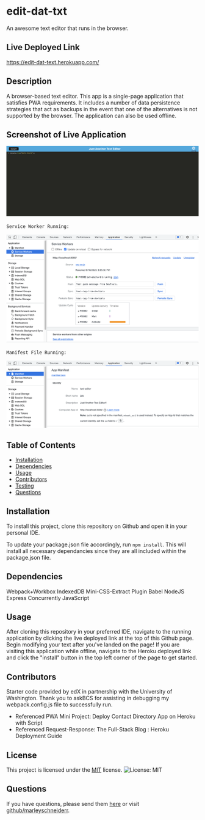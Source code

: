 # edit-dat-txt
An awesome text editor that runs in the browser.

## Live Deployed Link
https://edit-dat-text.herokuapp.com/


## Description
A browser-based text editor. This app is a single-page application that satisfies PWA requirements. It includes a number of data persistence strategies that act as backups in the event that one of the alternatives is not supported by the browser. The application can also be used offline.

## Screenshot of Live Application
![alt-text](./client/src/images/text.png)

`Service Worker Running:`

![alt-text](./client/src/images/service-worker.png)

`Manifest File Running:`

![alt-text](./client/src/images/manifest.png)

## Table of Contents
* [Installation](#installation)
* [Dependencies](#dependencies)
* [Usage](#usage)
* [Contributors](#contributors)
* [Testing](#testing)
* [Questions](#questions)

## Installation
To install this project, clone this repository on Github and open it in your personal IDE. 

To update your package.json file accordingly, run `npm install`. This will install all necessary dependancies since they are all included within the package.json file.

## Dependencies 
Webpack+Workbox
IndexedDB
Mini-CSS-Extract Plugin
Babel
NodeJS
Express
Concurrently
JavaScript

## Usage
After cloning this repository in your preferred IDE, navigate to the running application by clicking the live deployed link at the top of this Github page. Begin modifying your text after you've landed on the page! If you are visiting this application while offline, navigate to the Heroku deployed link and click the "install" button in the top left corner of the page to get started.

## Contributors 
Starter code provided by edX in partnership with the University of Washington. Thank you to askBCS for assisting in debugging my webpack.config.js file to successfully run.

- Referenced PWA Mini Project: Deploy Contact Directory App on Heroku with Script
- Referenced Request-Response: The Full-Stack Blog : Heroku Deployment Guide

## License

This project is licensed under the [MIT](https://opensource.org/license/mit/) license. ![License: MIT](https://img.shields.io/badge/License-MIT-red.svg)

## Questions
If you have questions, please send them [here](mailto:marleysue@gmail.com?subject=[GitHub]%20Dev%20Connect) or visit [github/marleyschneiderr](https://github.com/marleyschneiderr).


